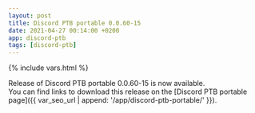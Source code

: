 ```yaml
---
layout: post
title: Discord PTB portable 0.0.60-15
date: 2021-04-27 00:14:00 +0200
app: discord-ptb
tags: [discord-ptb]
---
```

{% include vars.html %}

Release of Discord PTB portable 0.0.60-15 is now available.<br />
You can find links to download this release on the [Discord PTB portable page]({{ var_seo_url | append: '/app/discord-ptb-portable/' }}).
